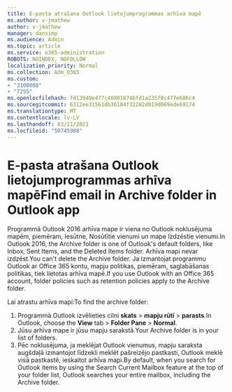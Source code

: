 ```yaml
---
title: E-pasta atrašana Outlook lietojumprogrammas arhīva mapē
ms.author: v-jmathew
author: v-jmathew
manager: dansimp
ms.audience: Admin
ms.topic: article
ms.service: o365-administration
ROBOTS: NOINDEX, NOFOLLOW
localization_priority: Normal
ms.collection: Adm_O365
ms.custom:
- "3100008"
- "7255"
ms.openlocfilehash: fd13949e477c40801874bfd1a235f8c477e686c4
ms.sourcegitcommit: 6312ee31561db36104f32282d019d069ede69174
ms.translationtype: MT
ms.contentlocale: lv-LV
ms.lasthandoff: 03/11/2021
ms.locfileid: "50745908"
---
```

# <a name="find-email-in-archive-folder-in-outlook-app"></a><span data-ttu-id="6f9d9-102">E-pasta atrašana Outlook lietojumprogrammas arhīva mapē</span><span class="sxs-lookup"><span data-stu-id="6f9d9-102">Find email in Archive folder in Outlook app</span></span>

<span data-ttu-id="6f9d9-103">Programmā Outlook 2016 arhīva mape ir viena no Outlook noklusējuma mapēm, piemēram, Iesūtne, Nosūtītie vienumi un mape Izdzēstie vienumi.</span><span class="sxs-lookup"><span data-stu-id="6f9d9-103">In Outlook 2016, the Archive folder is one of Outlook's default folders, like Inbox, Sent Items, and the Deleted Items folder.</span></span> <span data-ttu-id="6f9d9-104">Arhīva mapi nevar izdzēst.</span><span class="sxs-lookup"><span data-stu-id="6f9d9-104">You can't delete the Archive folder.</span></span> <span data-ttu-id="6f9d9-105">Ja izmantojat programmu Outlook ar Office 365 kontu, mapju politikas, piemēram, saglabāšanas politikas, tiek lietotas arhīva mapē.</span><span class="sxs-lookup"><span data-stu-id="6f9d9-105">If you use Outlook with an Office 365 account, folder policies such as retention policies apply to the Archive folder.</span></span>

<span data-ttu-id="6f9d9-106">Lai atrastu arhīva mapi:</span><span class="sxs-lookup"><span data-stu-id="6f9d9-106">To find the archive folder:</span></span>

1. <span data-ttu-id="6f9d9-107">Programmā Outlook izvēlieties cilni **skats** > **mapju rūtī**  >  **parasts**.</span><span class="sxs-lookup"><span data-stu-id="6f9d9-107">In Outlook, choose the **View** tab > **Folder Pane** > **Normal**.</span></span>
2. <span data-ttu-id="6f9d9-108">Jūsu arhīva mape ir jūsu mapju sarakstā.</span><span class="sxs-lookup"><span data-stu-id="6f9d9-108">Your Archive folder is in your list of folders.</span></span>
3. <span data-ttu-id="6f9d9-109">Pēc noklusējuma, ja meklējat Outlook vienumus, mapju saraksta augšdaļā izmantojot līdzekli meklēt pašreizējo pastkasti, Outlook meklē visā pastkastē, ieskaitot arhīva mapi.</span><span class="sxs-lookup"><span data-stu-id="6f9d9-109">By default, when you search for Outlook items by using the Search Current Mailbox feature at the top of your folder list, Outlook searches your entire mailbox, including the Archive folder.</span></span>
